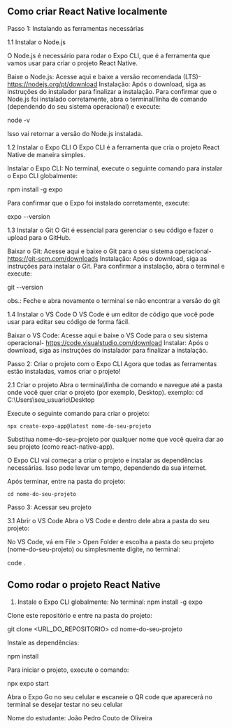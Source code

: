 ## Como criar React Native localmente

Passo 1: Instalando as ferramentas necessárias

1.1 Instalar o Node.js

O Node.js é necessário para rodar o Expo CLI, que é a ferramenta que vamos usar para criar o projeto React Native.

Baixe o Node.js: Acesse aqui e baixe a versão recomendada (LTS)- https://nodejs.org/pt/download
Instalação: Após o download, siga as instruções do instalador para finalizar a instalação.
Para confirmar que o Node.js foi instalado corretamente, abra o terminal/linha de comando (dependendo do seu sistema operacional) e execute:

  node -v

Isso vai retornar a versão do Node.js instalada.


1.2 Instalar o Expo CLI
O Expo CLI é a ferramenta que cria o projeto React Native de maneira simples.

Instalar o Expo CLI: No terminal, execute o seguinte comando para instalar o Expo CLI globalmente:

  npm install -g expo

Para confirmar que o Expo foi instalado corretamente, execute:


  expo --version


1.3 Instalar o Git
O Git é essencial para gerenciar o seu código e fazer o upload para o GitHub.

Baixar o Git: Acesse aqui e baixe o Git para o seu sistema operacional- https://git-scm.com/downloads
Instalação: Após o download, siga as instruções para instalar o Git.
Para confirmar a instalação, abra o terminal e execute:


  git --version

obs.: Feche e abra novamente o terminal se não encontrar a versão do git


1.4 Instalar o VS Code
O VS Code é um editor de código que você pode usar para editar seu código de forma fácil.

Baixar o VS Code: Acesse aqui e baixe o VS Code para o seu sistema operacional- https://code.visualstudio.com/download
Instalar: Após o download, siga as instruções do instalador para finalizar a instalação.



Passo 2: Criar o projeto com o Expo CLI
Agora que todas as ferramentas estão instaladas, vamos criar o projeto!


2.1 Criar o projeto
Abra o terminal/linha de comando e navegue até a pasta onde você quer criar o projeto (por exemplo, Desktop).
exemplo: cd C:\Users\seu_usuario\Desktop

Execute o seguinte comando para criar o projeto:

    npx create-expo-app@latest nome-do-seu-projeto

Substitua nome-do-seu-projeto por qualquer nome que você queira dar ao seu projeto (como react-native-app).

O Expo CLI vai começar a criar o projeto e instalar as dependências necessárias. Isso pode levar um tempo, dependendo da sua internet.

Após terminar, entre na pasta do projeto:

    cd nome-do-seu-projeto

Passo 3: Acessar seu projeto

3.1 Abrir o VS Code
Abra o VS Code e dentro dele abra a pasta do seu projeto:

No VS Code, vá em File > Open Folder e escolha a pasta do seu projeto (nome-do-seu-projeto) ou simplesmente digite, no terminal:

  code .

## Como rodar o projeto React Native

1. Instale o Expo CLI globalmente:
No terminal:
   npm install -g expo

Clone este repositório e entre na pasta do projeto:

  git clone <URL_DO_REPOSITORIO>
  cd nome-do-seu-projeto

Instale as dependências:

 npm install

Para iniciar o projeto, execute o comando:

 npx expo start

Abra o Expo Go no seu celular e escaneie o QR code que aparecerá no terminal se desejar testar no seu celular 

Nome do estudante: João Pedro Couto de Oliveira

